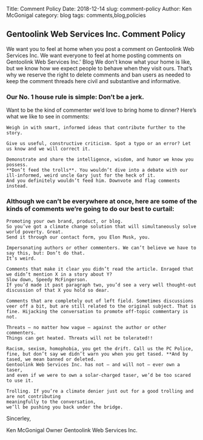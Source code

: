 Title: Comment Policy
Date: 2018-12-14
slug: comment-policy
Author: Ken McGonigal
category: blog
tags: comments,blog,policies

## Gentoolink Web Services Inc. Comment Policy

We want you to feel at home when you post a comment on Gentoolink Web Services Inc.
We want everyone to feel at home posting comments on Gentoolink Web Services Inc.' Blog
We don’t know what your home is like, but we know how we expect people to behave when they visit ours.
That’s why we reserve the right to delete comments and ban users as needed to keep the comment threads here
civil and substantive and informative.

### Our No. 1 house rule is simple: Don’t be a jerk.

Want to be the kind of commenter we’d love to bring home to dinner?
Here’s what we like to see in comments:

    Weigh in with smart, informed ideas that contribute further to the story.

    Give us useful, constructive criticism. Spot a typo or an error? Let us know and we will correct it.

    Demonstrate and share the intelligence, wisdom, and humor we know you possess.
    **Don’t feed the trolls**. You wouldn’t dive into a debate with our ill-informed, weird uncle Gary just for the heck of it.
    And you definitely wouldn’t feed him. Downvote and flag comments instead.

### Although we can’t be everywhere at once, here are some of the kinds of comments we’re going to do our best to curtail:

    Promoting your own brand, product, or blog.
    So you’ve got a climate change solution that will simultaneously solve world poverty. Great.
    Send it through our contact form, you Elon Musk, you.

    Impersonating authors or other commenters. We can’t believe we have to say this, but: Don’t do that. 
    It’s weird.

    Comments that make it clear you didn’t read the article. Enraged that we didn’t mention X in a story about Y?
    Slow down, Speedy McFingerson.
    If you’d made it past paragraph two, you’d see a very well thought-out discussion of that X you hold so dear.

    Comments that are completely out of left field. Sometimes discussions veer off a bit, but are still related to the original subject. That is fine. Hijacking the conversation to promote off-topic commentary is not.

    Threats — no matter how vague — against the author or other commenters.
    Things can get heated. Threats will not be tolerated!!

    Racism, sexism, homophobia, you get the drift. Call us the PC Police, fine, but don’t say we didn’t warn you when you get tased. **And by tased, we mean banned or deleted.
    Gentoolink Web Services Inc. has not — and will not — ever own a taser,
    and even if we were to own a solar-charged taser, we’d be too scared to use it.

    Trolling. If you’re a climate denier just out for a good trolling and are not contributing
    meaningfully to the conversation,
    we’ll be pushing you back under the bridge.


Sincerley,

Ken McGonigal
Owner
Gentoolink Web Services Inc.

